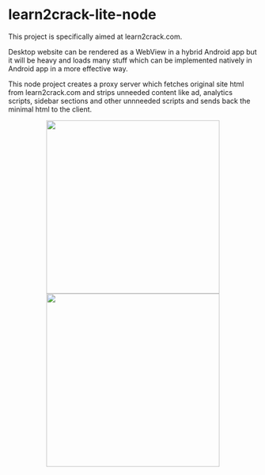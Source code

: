 # learn2crack-lite-node
This project is specifically aimed at learn2crack.com.

Desktop website can be rendered as a WebView in a hybrid Android app but it will be heavy and loads many stuff which can be implemented natively in Android app in a more effective way. 

This node project creates a proxy server which fetches original site html from learn2crack.com and strips unneeded content like ad, analytics scripts, sidebar sections and other unnneeded scripts and sends back the minimal html to the client.

<p align="center">
  <img src="https://cloud.githubusercontent.com/assets/1331108/24588485/e62101a6-17e6-11e7-921a-20a2668ccb18.png" width="350"/>
  <img src="https://cloud.githubusercontent.com/assets/1331108/24588487/e624b7ec-17e6-11e7-840a-45913473aa31.png" width="350"/>


</p>

